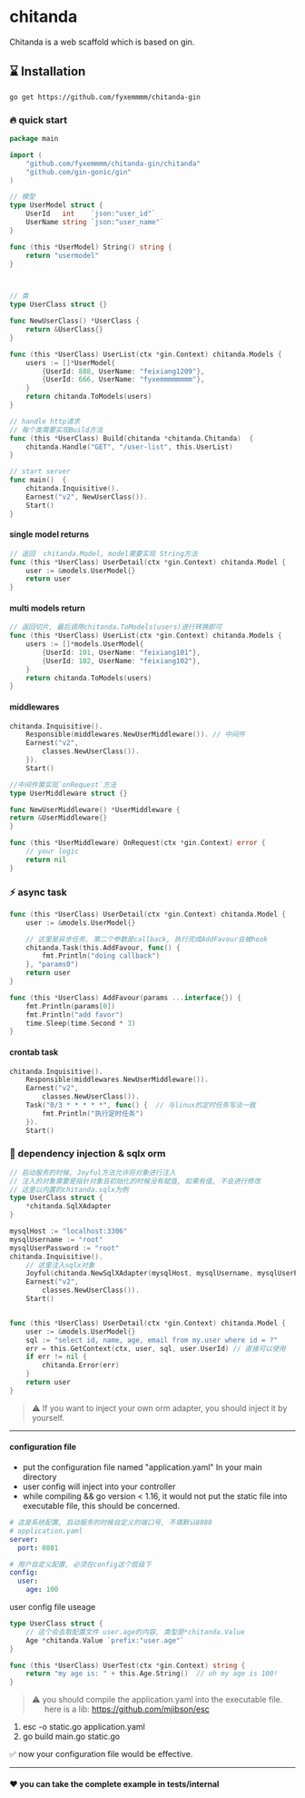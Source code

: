 # chitanda
Chitanda is a web scaffold which is based on gin.

## ⌛ Installation
`go get https://github.com/fyxemmmm/chitanda-gin`

### 🔥 quick start
```go
package main

import (
	"github.com/fyxemmmm/chitanda-gin/chitanda"
	"github.com/gin-gonic/gin"
)

// 模型
type UserModel struct {
	UserId   int    `json:"user_id"`
	UserName string `json:"user_name"`
}

func (this *UserModel) String() string {
	return "usermodel"
}



// 类
type UserClass struct {}

func NewUserClass() *UserClass {
	return &UserClass{}
}

func (this *UserClass) UserList(ctx *gin.Context) chitanda.Models {
	users := []*UserModel{
		{UserId: 888, UserName: "feixiang1209"},
		{UserId: 666, UserName: "fyxemmmmmmmm"},
	}
	return chitanda.ToModels(users)
}

// handle http请求
// 每个类需要实现Build方法
func (this *UserClass) Build(chitanda *chitanda.Chitanda)  {
	chitanda.Handle("GET", "/user-list", this.UserList)
}

// start server
func main()  {
    chitanda.Inquisitive().
    Earnest("v2", NewUserClass()).
    Start()
}
```

#### single model returns
```go
// 返回  chitanda.Model, model需要实现 String方法
func (this *UserClass) UserDetail(ctx *gin.Context) chitanda.Model {
	user := &models.UserModel{}
	return user
}
```

#### multi models return
```go
// 返回切片, 最后调用chitanda.ToModels(users)进行转换即可
func (this *UserClass) UserList(ctx *gin.Context) chitanda.Models {
    users := []*models.UserModel{
        {UserId: 101, UserName: "feixiang101"},
        {UserId: 102, UserName: "feixiang102"},
    }
    return chitanda.ToModels(users)
}
```

#### middlewares
```go
chitanda.Inquisitive().
    Responsible(middlewares.NewUserMiddleware()). // 中间件
    Earnest("v2",
        classes.NewUserClass()).
    }).
    Start()

//中间件需实现`onRequest`方法
type UserMiddleware struct {}

func NewUserMiddleware() *UserMiddleware {
return &UserMiddleware{}
}

func (this *UserMiddleware) OnRequest(ctx *gin.Context) error {
    // your logic
    return nil
}


```

### ⚡ async task
```go
func (this *UserClass) UserDetail(ctx *gin.Context) chitanda.Model {
	user := &models.UserModel{}

	// 这里是异步任务, 第二个参数是callback, 执行完成AddFavour会被hook
	chitanda.Task(this.AddFavour, func() {
		fmt.Println("doing callback")
	}, "params0")
	return user
}

func (this *UserClass) AddFavour(params ...interface{}) {
	fmt.Println(params[0])
	fmt.Println("add favor")
	time.Sleep(time.Second * 3)
}
```
#### crontab task
```go
chitanda.Inquisitive().
    Responsible(middlewares.NewUserMiddleware()).
    Earnest("v2",
        classes.NewUserClass()).
    Task("0/3 * * * * *", func() {  // 与linux的定时任务写法一致
        fmt.Println("执行定时任务")
    }).
    Start()
```

### 🍭 dependency injection & sqlx orm
```go
// 启动服务的时候, Joyful方法允许将对象进行注入
// 注入的对象需要是指针对象且初始化的时候没有赋值, 如果有值, 不会进行修改
// 这里以内置的chitanda.sqlx为例
type UserClass struct {
    *chitanda.SqlXAdapter 
}

mysqlHost := "localhost:3306"
mysqlUsername := "root"
mysqlUserPassword := "root"
chitanda.Inquisitive().
	// 这里注入sqlx对象
    Joyful(chitanda.NewSqlXAdapter(mysqlHost, mysqlUsername, mysqlUserPassword)).
    Earnest("v2",
        classes.NewUserClass()).
    Start()


func (this *UserClass) UserDetail(ctx *gin.Context) chitanda.Model {
    user := &models.UserModel{}
    sql := "select id, name, age, email from my.user where id = ?"
    err = this.GetContext(ctx, user, sql, user.UserId) // 直接可以使用
    if err != nil {
        chitanda.Error(err)
    }
    return user
}
```

>  ⚠️ If you want to inject your own orm adapter, you should inject it by yourself.

---
#### configuration file
- put the configuration file named "application.yaml" In your main directory
- user config will inject into your controller
- while compiling && go version < 1.16, it would not put the static file into executable file, this should be concerned.
```yaml
# 这是系统配置, 启动服务的时候自定义的端口号, 不填默认8080
# application.yaml
server:
  port: 8081

# 用户自定义配置, 必须在config这个层级下
config:
  user:
    age: 100
```

user config file useage
```go
type UserClass struct {
	// 这个会去取配置文件 user.age的内容, 类型是*chitanda.Value
	Age *chitanda.Value `prefix:"user.age"`  
}

func (this *UserClass) UserTest(ctx *gin.Context) string {
    return "my age is: " + this.Age.String()  // oh my age is 100!
}
```

>  ⚠️ you should compile the application.yaml into the executable file.   
&emsp;&nbsp; here is a lib: https://github.com/mjibson/esc
1. esc -o static.go application.yaml
2. go build main.go static.go

✅ now your configuration file would be effective.

---
#### ❤ you can take the complete example in tests/internal
